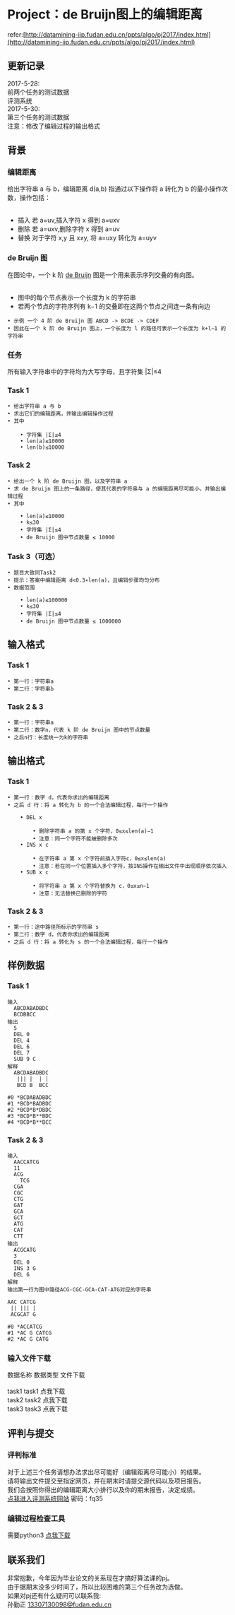 # Project：de Bruijn图上的编辑距离
refer:[http://datamining-iip.fudan.edu.cn/ppts/algo/pj2017/index.html](http://datamining-iip.fudan.edu.cn/ppts/algo/pj2017/index.html)
## 更新记录
2017-5-28:<br>
前两个任务的测试数据<br>
评测系统<br>
2017-5-30:<br>
第三个任务的测试数据<br>
注意：修改了编辑过程的输出格式<br> 

## 背景
### 编辑距离
给出字符串 a 与 b，编辑距离 d(a,b) 指通过以下操作将 a 转化为 b 的最小操作次数，操作包括：<br>  
* 插入 若 a=uv,插入字符 x 得到 a=uxv
* 删除 若 a=uxv,删除字符 x 得到 a=uv 
* 替换 对于字符 x,y 且 x≠y, 将 a=uxy 转化为 a=uyv
### de Bruijn 图
在图论中，一个 k 阶 [de Bruijn](https://en.wikipedia.org/wiki/De_Bruijn_graph) 图是一个用来表示序列交叠的有向图。<br>  
* 图中的每个节点表示一个长度为 k 的字符串
* 若两个节点的字符序列有 k−1 的交叠即在这两个节点之间连一条有向边 
```
• 示例 一个 4 阶 de Bruijn 图 ABCD -> BCDE -> CDEF
• 因此在一个 k 阶 de Bruijn 图上，一个长度为 l 的路径可表示一个长度为 k+l−1 的字符串
```


### 任务
所有输入字符串中的字符均为大写字母，且字符集 |Σ|≤4 
### Task 1
	• 给出字符串 a 与 b
	• 求出它们的编辑距离，并输出编辑操作过程
	• 其中 
	
		• 字符集 |Σ|≤4
		• len(a)≤10000
		• len(b)≤10000
### Task 2
	• 给出一个 k 阶 de Bruijn 图，以及字符串 a
	• 求 de Bruijn 图上的一条路径，使其代表的字符串与 a 的编辑距离尽可能小，并输出编辑过程
	• 其中 
	
		• len(a)≤10000
		• k≤30
		• 字符集 |Σ|≤4
		• de Bruijn 图中节点数量 ≤ 10000
### Task 3（可选）
	• 题目大致同Task2
	• 提示：答案中编辑距离 d<0.3∗len(a)，且编辑步骤均匀分布
	• 数据范围 
	
		• len(a)≤100000
		• k≤30
		• 字符集 |Σ|≤4
		• de Bruijn 图中节点数量 ≤ 1000000

## 输入格式
### Task 1
	• 第一行：字符串a
	• 第二行：字符串b
### Task 2 & 3
	• 第一行：字符串a
	• 第二行：数字n，代表 k 阶 de Bruijn 图中的节点数量
	• 之后n行：长度统一为k的字符串

## 输出格式
### Task 1
	• 第一行：数字 d，代表你求出的编辑距离
	• 之后 d 行：将 a 转化为 b 的一个合法编辑过程，每行一个操作 
	
		• DEL x 
		
			• 删除字符串 a 的第 x 个字符，0≤x≤len(a)−1 
			• 注意：同一个字符不能被删除多次 
		• INS x c 
		
			• 在字符串 a 第 x 个字符前插入字符c，0≤x≤len(a)
			• 注意：若在同一个位置插入多个字符，按INS操作在输出文件中出现顺序依次插入 
		• SUB x c 
		
			• 将字符串 a 第 x 个字符替换为 c，0≤x≤n−1 
			• 注意：无法替换已删除的字符 
### Task 2 & 3
	• 第一行：途中路径所标示的字符串 s
	• 第二行：数字 d，代表你求出的编辑距离
	• 之后 d 行：将 a 转化为 s 的一个合法编辑过程，每行一个操作

## 样例数据
### Task 1
```
输入
  ABCDABADBDC
  BCDBBCC 
输出
  5
  DEL 0
  DEL 4
  DEL 6
  DEL 7
  SUB 9 C 
解释
  ABCDABADBDC
   ||| |  | |
   BCD B  BCC

#0 *BCDABADBDC
#1 *BCD*BADBDC
#2 *BCD*B*DBDC
#3 *BCD*B**BDC
#4 *BCD*B**BCC 
```
### Task 2 & 3
```
输入
  AACCATCG
  11
  ACG
	TCG
  CGA
  CGC
  CTG
  GAT
  GCA
  GCT
  ATG
  CAT
  CTT 
输出
  ACGCATG
  3
  DEL 0
  INS 3 G
  DEL 6 
解释
输出第一行为图中路径ACG-CGC-GCA-CAT-ATG对应的字符串

AAC CATCG
 || ||| |
 ACGCAT G

#0 *ACCATCG
#1 *AC G CATCG
#2 *AC G CATG 
```

### 输入文件下载
数据名称 数据类型 文件下载<br>		
task1	task1	点我下载<br>
task2	task2	点我下载<br>
task3	task3	点我下载<br>

## 评判与提交
### 评判标准
对于上述三个任务请想办法求出尽可能好（编辑距离尽可能小）的结果。<br>
请将输出文件提交至指定网页，并在期末时请提交源代码以及项目报告。<br>
我们会按照你得出的编辑距离大小排行以及你的期末报告，决定成绩。 <br>
[点我进入评测系统网站](http://datamining-iip.fudan.edu.cn/ppts/algo/pj2017/login.html) 
密码：fq35
### 编辑过程检查工具
需要python3 
[点我下载](http://datamining-iip.fudan.edu.cn/ppts/algo/pj2017/tools/judge.zip) 

## 联系我们
非常抱歉，今年因为毕业论文的关系现在才搞好算法课的pj。<br> 
由于据期末没多少时间了，所以比较困难的第三个任务改为选做。<br>
如果对pj还有什么疑问可以联系我: <br>
孙勤正 13307130098@fudan.edu.cn 

